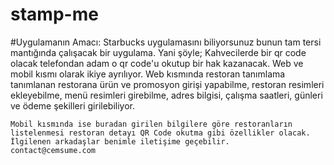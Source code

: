 # stamp-me

#Uygulamanın Amacı:
  Starbucks uygulamasını biliyorsunuz bunun tam tersi mantığında çalışacak bir uygulama. Yani şöyle;
    Kahvecilerde bir qr code olacak telefondan adam o qr code'u okutup bir hak kazanacak.
    Web ve mobil kısmı olarak ikiye ayrılıyor.
    Web kısmında restoran tanımlama tanımlanan restorana ürün ve promosyon girişi yapabilme, restoran resimleri ekleyebilme, menü resimleri girebilme, adres bilgisi, çalışma saatleri, günleri ve ödeme şekilleri girilebiliyor.
    
    Mobil kısmında ise buradan girilen bilgilere göre restoranların listelenmesi restoran detayı QR Code okutma gibi özellikler olacak.
    İlgilenen arkadaşlar benimle iletişime geçebilir.
    contact@cemsume.com
    
